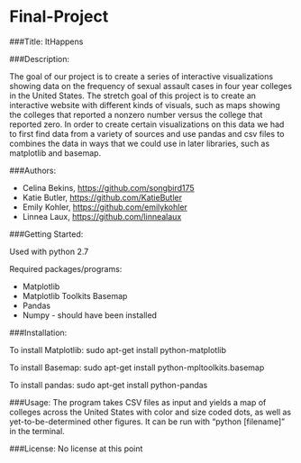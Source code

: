 # Final-Project

###Title: ItHappens

###Description:

The goal of our project is to create a series of interactive visualizations showing data on the frequency of sexual assault cases in four year colleges in the United States. The stretch goal of this project is to create an interactive website with different kinds of visuals, such as maps showing the colleges that reported a nonzero number versus the college that reported zero. 
In order to create certain visualizations on this data we had to first find data from a variety of sources and use pandas and csv files to combines the data in ways that we could use in later libraries, such as matplotlib and basemap. 


###Authors:

* Celina Bekins, https://github.com/songbird175
* Katie Butler, https://github.com/KatieButler
* Emily Kohler, https://github.com/emilykohler
* Linnea Laux, https://github.com/linnealaux


###Getting Started:

Used with python 2.7

Required packages/programs:
* Matplotlib
* Matplotlib Toolkits Basemap
* Pandas
* Numpy - should have been installed

###Installation:

To install Matplotlib: sudo apt-get install python-matplotlib

To install Basemap: sudo apt-get install python-mpltoolkits.basemap

To install pandas: sudo apt-get install python-pandas



###Usage:
The program takes CSV files as input and yields a map of colleges across the United States with color and size coded dots, as well as yet-to-be-determined other figures. It can be run with “python [filename]” in the terminal.


###License:
No license at this point
